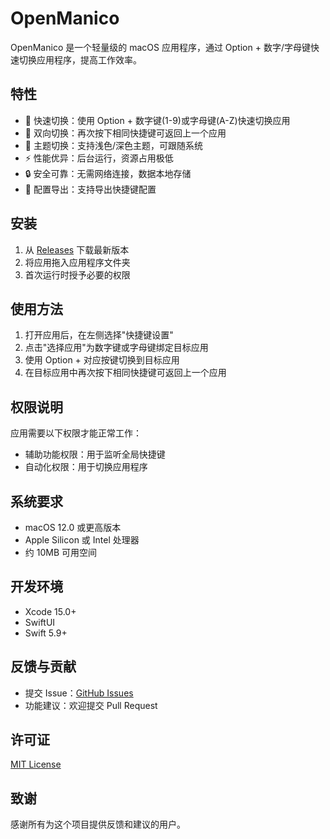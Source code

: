 # OpenManico

OpenManico 是一个轻量级的 macOS 应用程序，通过 Option + 数字/字母键快速切换应用程序，提高工作效率。

## 特性

- 🚀 快速切换：使用 Option + 数字键(1-9)或字母键(A-Z)快速切换应用
- 🔄 双向切换：再次按下相同快捷键可返回上一个应用
- 🎨 主题切换：支持浅色/深色主题，可跟随系统
- ⚡️ 性能优异：后台运行，资源占用极低
- 🔒 安全可靠：无需网络连接，数据本地存储
- 💾 配置导出：支持导出快捷键配置

## 安装

1. 从 [Releases](https://github.com/lessismoretest/OpenManico/releases) 下载最新版本
2. 将应用拖入应用程序文件夹
3. 首次运行时授予必要的权限

## 使用方法

1. 打开应用后，在左侧选择"快捷键设置"
2. 点击"选择应用"为数字键或字母键绑定目标应用
3. 使用 Option + 对应按键切换到目标应用
4. 在目标应用中再次按下相同快捷键可返回上一个应用

## 权限说明

应用需要以下权限才能正常工作：
- 辅助功能权限：用于监听全局快捷键
- 自动化权限：用于切换应用程序

## 系统要求

- macOS 12.0 或更高版本
- Apple Silicon 或 Intel 处理器
- 约 10MB 可用空间

## 开发环境

- Xcode 15.0+
- SwiftUI
- Swift 5.9+

## 反馈与贡献

- 提交 Issue：[GitHub Issues](https://github.com/lessismoretest/OpenManico/issues)
- 功能建议：欢迎提交 Pull Request

## 许可证

[MIT License](LICENSE)

## 致谢

感谢所有为这个项目提供反馈和建议的用户。 